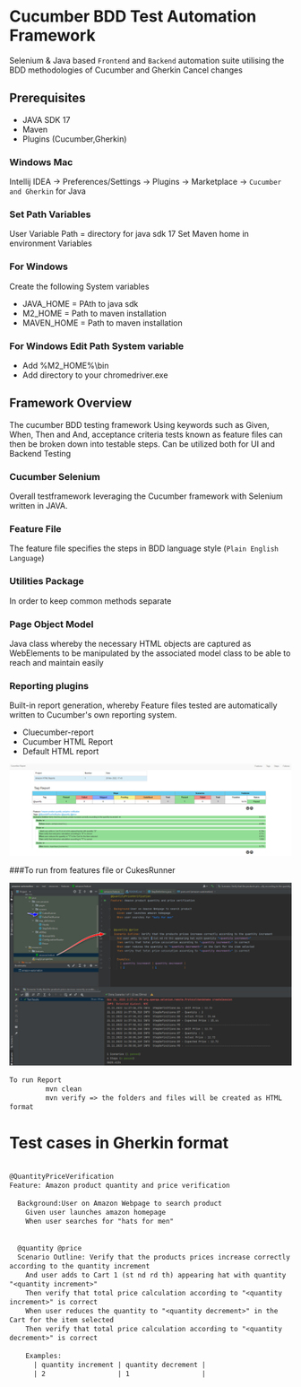 
# Cucumber BDD Test Automation Framework


Selenium & Java based `Frontend` and `Backend` automation suite utilising the BDD methodologies of Cucumber and Gherkin
Cancel changes
## Prerequisites

-  JAVA SDK 17
-  Maven
-  Plugins (Cucumber,Gherkin)

### Windows Mac

Intellij IDEA   -> Preferences/Settings   -> Plugins ->  Marketplace -> `Cucumber and Gherkin` for Java

### Set Path Variables

User Variable Path = directory for java sdk 17
Set Maven home in environment Variables

### For Windows
Create the following System variables
- JAVA_HOME = PAth to java sdk
- M2_HOME = Path to maven installation
- MAVEN_HOME = Path to maven installation

### For Windows Edit Path System variable
- Add %M2_HOME%\bin
- Add directory to your chromedriver.exe



## Framework Overview

The cucumber BDD testing framework Using keywords such as Given, When, Then and And, acceptance criteria tests known as feature files can then be broken down into testable steps.
Can be utilized both for UI and Backend Testing

### Cucumber Selenium
Overall testframework leveraging the Cucumber framework with Selenium written in JAVA.

### Feature File
The feature file specifies the steps in BDD language style (`Plain English Language`)

### Utilities Package
In order to keep common methods separate

### Page Object Model
Java class whereby the necessary HTML objects are captured as WebElements to be manipulated by the associated model class to be able to reach and maintain easily


### Reporting plugins
Built-in report generation, whereby Feature files tested are automatically written to Cucumber's own reporting system.

<ul>
  <li>Cluecumber-report</li>
  <li>Cucumber HTML Report</li>
  <li>Default HTML report</li>
</ul>

![CucumberHtmlReport.png](CucumberHtmlReport.png)

###To run from features file or CukesRunner

![FeatureFile.png](FeatureFile.png)

```
To run Report
         mvn clean
         mvn verify => the folders and files will be created as HTML format
```

# Test cases in Gherkin format


```

@QuantityPriceVerification
Feature: Amazon product quantity and price verification

  Background:User on Amazon Webpage to search product
    Given user launches amazon homepage
    When user searches for "hats for men"


  @quantity @price
  Scenario Outline: Verify that the products prices increase correctly according to the quantity increment
    And user adds to Cart 1 (st nd rd th) appearing hat with quantity "<quantity increment>"
    Then verify that total price calculation according to "<quantity increment>" is correct
    When user reduces the quantity to "<quantity decrement>" in the Cart for the item selected
    Then verify that total price calculation according to "<quantity decrement>" is correct

    Examples:
      | quantity increment | quantity decrement |
      | 2                  | 1                  |